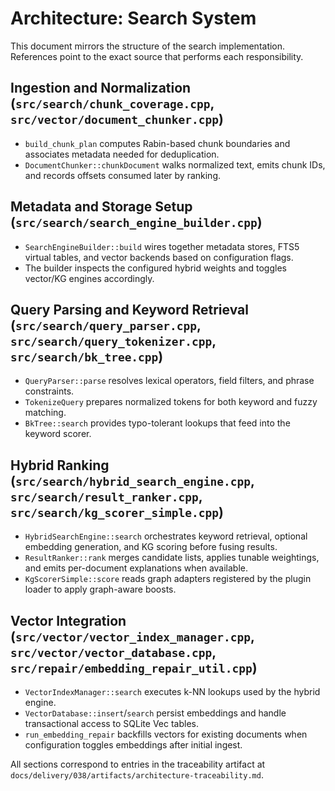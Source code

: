# Architecture: Search System

This document mirrors the structure of the search implementation. References point to the exact source that performs each responsibility.

## Ingestion and Normalization (`src/search/chunk_coverage.cpp`, `src/vector/document_chunker.cpp`)

- `build_chunk_plan` computes Rabin-based chunk boundaries and associates metadata needed for deduplication.
- `DocumentChunker::chunkDocument` walks normalized text, emits chunk IDs, and records offsets consumed later by ranking.

## Metadata and Storage Setup (`src/search/search_engine_builder.cpp`)

- `SearchEngineBuilder::build` wires together metadata stores, FTS5 virtual tables, and vector backends based on configuration flags.
- The builder inspects the configured hybrid weights and toggles vector/KG engines accordingly.

## Query Parsing and Keyword Retrieval (`src/search/query_parser.cpp`, `src/search/query_tokenizer.cpp`, `src/search/bk_tree.cpp`)

- `QueryParser::parse` resolves lexical operators, field filters, and phrase constraints.
- `TokenizeQuery` prepares normalized tokens for both keyword and fuzzy matching.
- `BkTree::search` provides typo-tolerant lookups that feed into the keyword scorer.

## Hybrid Ranking (`src/search/hybrid_search_engine.cpp`, `src/search/result_ranker.cpp`, `src/search/kg_scorer_simple.cpp`)

- `HybridSearchEngine::search` orchestrates keyword retrieval, optional embedding generation, and KG scoring before fusing results.
- `ResultRanker::rank` merges candidate lists, applies tunable weightings, and emits per-document explanations when available.
- `KgScorerSimple::score` reads graph adapters registered by the plugin loader to apply graph-aware boosts.

## Vector Integration (`src/vector/vector_index_manager.cpp`, `src/vector/vector_database.cpp`, `src/repair/embedding_repair_util.cpp`)

- `VectorIndexManager::search` executes k-NN lookups used by the hybrid engine.
- `VectorDatabase::insert`/`search` persist embeddings and handle transactional access to SQLite Vec tables.
- `run_embedding_repair` backfills vectors for existing documents when configuration toggles embeddings after initial ingest.

All sections correspond to entries in the traceability artifact at `docs/delivery/038/artifacts/architecture-traceability.md`.
